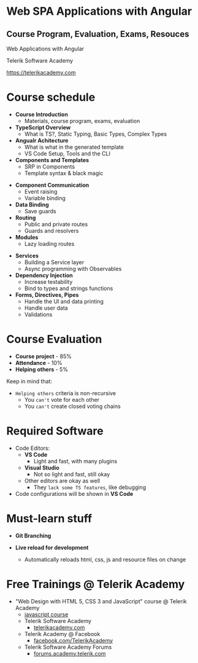 <!-- section start -->
<!-- attr: { showInPresentation:true, hasScriptWrapper:true, class:"slide-title" } -->
# Web SPA Applications with Angular
## Course Program, Evaluation, Exams, Resouces

<aside class="signature">
    <p class="signature-course">Web Applications with Angular</p>
    <p class="signature-initiative">Telerik Software Academy</p>
    <a href="https://telerikacademy.com" class="signature-link" target="_blank">https://telerikacademy.com</a>
</aside>

<!-- section start -->
<!-- attr: { hasScriptWrapper:true, class:"slide-section", showInPresentation:true } -->
<!-- # Course Curriculum
## Covered topics and lectures -->

<!-- attr: { hasScriptWrapper:true, style:"font-size:0.9em" } -->
# Course schedule
- **Course Introduction**
    - Materials, course program, exams, evaluation
- **TypeScript Overview**
    - What is TS?, Static Typing, Basic Types, Complex Types
- **Angualr Achitecture**
    - What is what in the generated template
    - VS Code Setup, Tools and the CLI
- **Components and Templates**
    - SRP in Components
    - Template syntax & black magic

<!-- attr: { hasScriptWrapper:true, style:"font-size:0.9em", showInPresentation:true } -->
<!-- # Course schedule -->
- **Component Communication**
    - Event raising
    - Variable binding
- **Data Binding**
    - Save guards
- **Routing**
    - Public and private routes
    - Guards and resolvers
- **Modules**
    - Lazy loading routes

<!-- attr: { hasScriptWrapper:true, style:"font-size:0.9em", showInPresentation:true } -->
<!-- # Course schedule -->
- **Services**
    - Building a Service layer
    - Async programming with Observables
- **Dependency Injection**
    - Increase testability
    - Bind to types and strings functions
- **Forms, Directives, Pipes**
    - Handle the UI and data printing
    - Handle user data
    - Validations

<!-- section start -->
<!-- attr: { hasScriptWrapper:true, class:"slide-section", showInPresentation:true } -->
<!-- # Course Evaluation

<!-- attr: { hasScriptWrapper:true, style:"font-size: 50px" } -->
# Course Evaluation
- **Course project** - 85%
- **Attendance** - 10%
- **Helping others** - 5%

Keep in mind that:

- `Helping others` criteria is non-recursive
    - You `can't` vote for each other
    - You `can't` create closed voting chains

<!-- section start -->
<!-- attr: { hasScriptWrapper:true, class:"slide-section", showInPresentation:true } -->
<!-- # Resources
## Web resources, software, tools -->

<!-- attr: { hasScriptWrapper:true, style:"font-size: 43px" } -->
# Required Software
- Code Editors:
    - **VS Code**
        - Light and fast, with many plugins
    - **Visual Studio**
        - Not so light and fast, still okay
    - Other editors are okay as well
        - They `lack some TS features`, like debugging
- Code configurations will be shown in **VS Code**

<!-- attr: { hasScriptWrapper:true, style:"font-size: 43px" } -->
# Must-learn stuff
- **Git Branching**

- **Live reload for development**
    - Automatically reloads html, css, js and resource files on change

<!-- section start -->
<!-- attr: { hasScriptWrapper:true, class:"slide-section", showInPresentation:true } -->
<!-- # Course Introduction
## Questions? -->

<!-- attr: { showInPresentation: true, hasScriptWrapper: true, style:'font-size: 0.9em' } -->
# Free Trainings @ Telerik Academy
- "Web Design with HTML 5, CSS 3 and JavaScript" course @ Telerik Academy
    - [javascript course](http://academy.telerik.com/student-courses/web-design-and-ui/javascript-fundamentals/about)
  - Telerik Software Academy
    - [telerikacademy.com](https://telerikacademy.com)
  - Telerik Academy @ Facebook
    - [facebook.com/TelerikAcademy](https://facebook.com/TelerikAcademy)
  - Telerik Software Academy Forums
    - [forums.academy.telerik.com](https://telerikacademy.com/Forum/Home)

<!-- <img class="slide-image" showInPresentation="true"  src="imgs/pic00.png" style="top:58.18%; left:90.52%; width:16.97%; z-index:-1" /> -->
<!-- <img class="slide-image" showInPresentation="true"  src="imgs/pic41.png" style="top:30%; left:68.14%; width:36.30%; z-index:-1" /> -->
